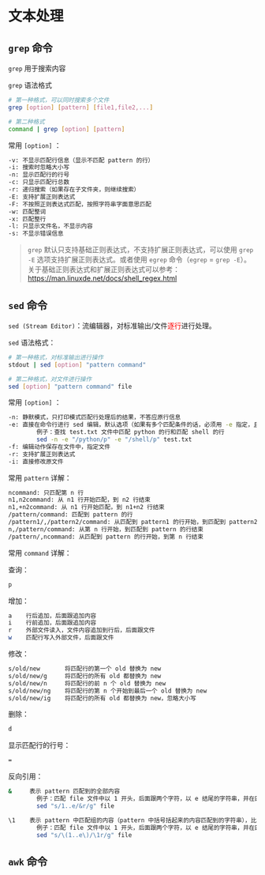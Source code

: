 # 文本处理

## `grep` 命令

`grep` 用于搜索内容

`grep` 语法格式

```bash
# 第一种格式，可以同时搜索多个文件
grep [option] [pattern] [file1,file2,...]

# 第二种格式
command | grep [option] [pattern]
```

常用 `[option]` ：

```bash
-v: 不显示匹配行信息（显示不匹配 pattern 的行）
-i: 搜索时忽略大小写
-n: 显示匹配行的行号
-c: 只显示匹配行总数
-r: 递归搜索（如果存在子文件夹，则继续搜索）
-E: 支持扩展正则表达式
-F: 不按照正则表达式匹配，按照字符串字面意思匹配
-w: 匹配整词
-x: 匹配整行
-l: 只显示文件名，不显示内容
-s: 不显示错误信息
```

> `grep` 默认只支持基础正则表达式，不支持扩展正则表达式，可以使用 `grep -E` 选项支持扩展正则表达式。或者使用 `egrep` 命令（`egrep` = `grep -E`）。关于基础正则表达式和扩展正则表达式可以参考：https://man.linuxde.net/docs/shell_regex.html

## `sed` 命令

`sed (Stream Editor)`：流编辑器，对标准输出/文件<font color="red">逐行</font>进行处理。

`sed` 语法格式：

```bash
# 第一种格式，对标准输出进行操作
stdout | sed [option] "pattern command"

# 第二种格式，对文件进行操作
sed [option] "pattern command" file
```

常用 `[option]` ：

```bash
-n: 静默模式，只打印模式匹配行处理后的结果，不答应原行信息
-e: 直接在命令行进行 sed 编辑，默认选项（如果有多个匹配条件的话，必须用 -e 指定，且每个条件前面都必须加 -e 选项，不加会报错）
		例子：查找 test.txt 文件中匹配 python 的行和匹配 shell 的行
		sed -n -e "/python/p" -e "/shell/p" test.txt
-f: 编辑动作保存在文件中，指定文件
-r: 支持扩展正则表达式
-i: 直接修改原文件
```

常用 `pattern` 详解：

```bash
ncommand: 只匹配第 n 行
n1,n2command: 从 n1 行开始匹配，到 n2 行结束
n1,+n2command: 从 n1 行开始匹配，到 n1+n2 行结束
/pattern/command: 匹配到 pattern 的行
/pattern1/,/pattern2/command: 从匹配到 pattern1 的行开始，到匹配到 pattern2 的行结束
n,/pattern/command: 从第 n 行开始，到匹配到 pattern 的行结束
/pattern/,ncommand: 从匹配到 pattern 的行开始，到第 n 行结束
```

常用 `command` 详解：

查询：

```bash
p
```

增加：

```bash
a    行后追加，后面跟追加内容
i    行前追加，后面跟追加内容
r    外部文件读入，文件内容追加到行后，后面跟文件
w    匹配行写入外部文件，后面跟文件
```

修改：

```bash
s/old/new       将匹配行的第一个 old 替换为 new
s/old/new/g     将匹配行的所有 old 都替换为 new
s/old/new/n     将匹配行的前 n 个 old 替换为 new
s/old/new/ng    将匹配行的第 n 个开始到最后一个 old 替换为 new
s/old/new/ig    将匹配行的所有 old 都替换为 new，忽略大小写
```

删除：

```bash
d
```

显示匹配行的行号：

```bash
=
```

反向引用：

```bash
&     表示 pattern 匹配到的全部内容
		例子：匹配 file 文件中以 1 开头，后面跟两个字符，以 e 结尾的字符串，并在匹配到的字符串后面加上 r
		sed "s/1..e/&r/g" file

\1    表示 pattern 中匹配组的内容（pattern 中括号括起来的内容匹配到的字符串），比 & 更加灵活（可以表示匹配串的部分内容）
		例子：匹配 file 文件中以 1 开头，后面跟两个字符，以 e 结尾的字符串，并在匹配到的字符串后面加上 r
		sed "s/\(1..e\)/\1r/g" file
```



## `awk` 命令